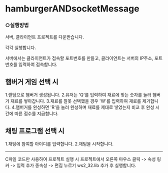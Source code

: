 # hamburgerANDsocketMessage

### ○실행방법

서버, 클라이언트 프로젝트를 다운받습니다.

각각 실행합니다.

서버에서는 클라이언트가 접속할 포트번호를 만들고, 클라이언트는 서버의 IP주소, 포트번호를 입력하여 접속합니다.


## 햄버거 게임 선택 시 
1.랜덤으로 햄버거 생성됩니다.
2.유저는 'Q'를 입력하여 재료에 맞는 숫자를 눌러 햄버거 재료를 쌓아갑니다.
3.재료를 잘못 선택했을 경우 'W'를 입력하여 재료를 제거합니다.
4.햄버거를 완성하면 'R'을 눌러 완성하며 재료를 제대로 넣었는지 비교 후 완성 시간에 따른 점수를 지급합니다.


## 채팅 프로그램 선택 시
1.채팅에 참여할 아이디를 입력합니다.
2.채팅을 시작합니다.



************************************
C파일 코드만 사용하여 프로젝트 실행 시
프로젝트에서 오른쪽 마우스 클릭 -> 속성
링커 -> 입력
추가 종속성 -> 편집 누르기
ws2_32.lib 추가 후 실행합니다.

